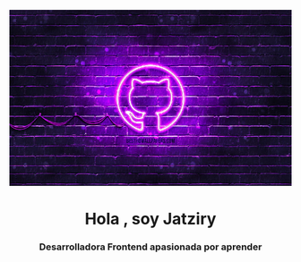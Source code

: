 ![Fondo](images/git.jpg)
<h1 align="center">Hola , soy Jatziry</h1>
<h3 align="center">Desarrolladora Frontend apasionada por aprender</h3>



